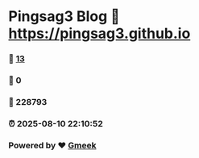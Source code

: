 # Pingsag3 Blog :link: https://pingsag3.github.io 
### :page_facing_up: [13](https://pingsag3.github.io/tag.html) 
### :speech_balloon: 0 
### :hibiscus: 228793 
### :alarm_clock: 2025-08-10 22:10:52 
### Powered by :heart: [Gmeek](https://github.com/Meekdai/Gmeek)
